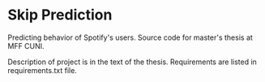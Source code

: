 # Skip Prediction
Predicting behavior of Spotify's users. Source code for master's thesis at MFF CUNI.

Description of project is in the text of the thesis.
Requirements are listed in requirements.txt file.
